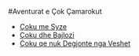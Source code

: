 #Aventurat e Çok Çamarokut

<div class="mb-ulgroup"></div>

* [Çoku me Syze](#s/misc/coku/coku-me-syze.md)
* [Çoku dhe Bajlozi](#s/misc/coku/coku-dhe-bajlozi.md)
* [Çoku qe nuk Degjonte nga Veshet](#s/misc/coku/coku-qe-nuk-degjonte-mire.md)